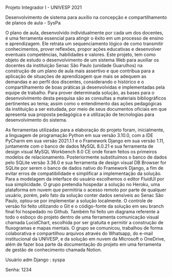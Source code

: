 Projeto Integrador I - UNIVESP 2021

Desenvolvimento de sistema para auxílio na concepção e compartilhamento de planos de aula - SysPa

O plano de aula, desenvolvido individualmente por cada um dos docentes, é uma ferramenta essencial para atingir o êxito em um processo de ensino e aprendizagem. Ele retrata um sequenciamento lógico de como transmitir conhecimentos, prover reflexões, propor ações educativas e desenvolver eventuais competências, habilidades e valores. Este projeto, tem como objeto de estudo o desenvolvimento de um sistema Web para auxiliar os docentes da instituição Senac São Paulo (unidade Guarulhos) na construção de um plano de aula mais assertivo e que contribua para a aplicação de situações de aprendizagem que mais se adequem as demandas e ao perfil dos discentes, considerando o histórico e o compartilhamento de boas práticas já desenvolvidas e implementadas pela equipe de trabalho. Para prover determinada solução, as bases para o desenvolvimento desta pesquisa são as consultas a materiais bibliográficos pertinentes ao tema; assim como o entendimento das ações pedagógicas da instituição a ser estudada, por meio de seus documentos oficiais em que apresenta sua proposta pedagógica e a utilização de tecnologias para desenvolvimento do sistema.

As ferramentas utilizadas para a elaboração do projeto foram, inicialmente, a linguagem de programação Python em sua versão 3.10.0, com a IDE PyCharm em sua versão 2021.1.1 e o Framework Django em sua versão 1.11, juntamente com o banco de dados MySQL 8.0.21 e sua ferramenta de design visual MySQL Workbench 8.0 CE onde foram feitos os primeiros modelos de relacionamento. Posteriormente substituímos o banco de dados pelo SQLite versão 3.36.0 e sua ferramenta de design visual DB Browser for SQLite por serem o banco de dados nativo do Framework Django, a fim de evitar erros de compatibilidade e simplificar a implementação da solução. Para a modelagem da interface do usuário escolhemos o editor FluidUI por sua simplicidade. O grupo pretendia hospedar a solução no Heroku, uma plataforma em nuvem que permitiria o acesso remoto por parte de qualquer usuário, porém, pelo fato da solução conter dados sensíveis ao Senac São Paulo, optou-se por implementar a solução localmente. O controle de versão foi feito utilizando o Git e o código-fonte da solução em seu branch final foi hospedado no Github. Também foi feito um diagrama referente a todo o esboço do projeto dentro de uma ferramenta comunicação visual chamada LucidChart, escolhida por ser gratuita e permitir a construção de fluxogramas e mapas mentais. O grupo se comunicou, trabalhou de forma colaborativa e compartilhou arquivos através do Whatsapp, do e-mail institucional da UNIVESP, e da solução em nuvem da Microsoft o OneDrive, além de fazer boa parte da documentação do projeto em uma ferramenta de gestão de conhecimento chamada Notion.

Usuário adm Django : syspa 

Senha: 1234
